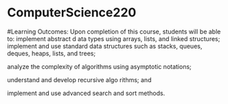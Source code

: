 # ComputerScience220

#Learning Outcomes: 
Upon completion of this course, students will be able to:
implement abstract d
ata types using arrays, lists, and linked structures;
implement and use standard data structures such as stacks, queues, deques, heaps, lists, 
and 
trees;

analyze the complexity of algorithms using asymptotic notations;

understand and develop recursive algo
rithms; and

implement and use advanced search and sort methods.
